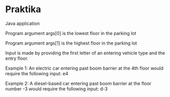 # Praktika

Java application

Program argument args[0] is the lowest floor in the parking lot

Program argument args[1] is the highest floor in the parking lot

Input is made by providing the first letter of an entering vehicle type and the entry floor.

Example 1: An electric car entering past boom barrier at the 4th floor would require the following input:
e4

Example 2: A diesel-based car entering past boom barrier at the floor number -3 would require the following input:
d-3
